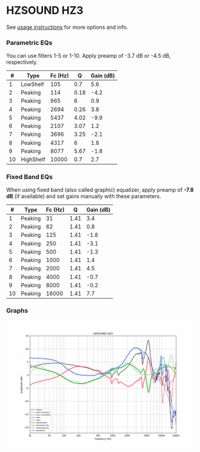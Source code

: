 # HZSOUND HZ3
See [usage instructions](https://github.com/jaakkopasanen/AutoEq#usage) for more options and info.

### Parametric EQs
You can use filters 1-5 or 1-10. Apply preamp of -3.7 dB or -4.5 dB, respectively.

|   # | Type      |   Fc (Hz) |    Q |   Gain (dB) |
|-----|-----------|-----------|------|-------------|
|   1 | LowShelf  |       105 | 0.7  |         5.6 |
|   2 | Peaking   |       114 | 0.18 |        -4.2 |
|   3 | Peaking   |       965 | 6    |         0.9 |
|   4 | Peaking   |      2694 | 0.26 |         3.8 |
|   5 | Peaking   |      5437 | 4.02 |        -9.9 |
|   6 | Peaking   |      2107 | 3.07 |         1.2 |
|   7 | Peaking   |      3696 | 3.25 |        -2.1 |
|   8 | Peaking   |      4317 | 6    |         1.8 |
|   9 | Peaking   |      8077 | 5.67 |        -1.8 |
|  10 | HighShelf |     10000 | 0.7  |         2.7 |

### Fixed Band EQs
When using fixed band (also called graphic) equalizer, apply preamp of **-7.8 dB** (if available) and set gains manually with these parameters.

|   # | Type    |   Fc (Hz) |    Q |   Gain (dB) |
|-----|---------|-----------|------|-------------|
|   1 | Peaking |        31 | 1.41 |         3.4 |
|   2 | Peaking |        62 | 1.41 |         0.8 |
|   3 | Peaking |       125 | 1.41 |        -1.8 |
|   4 | Peaking |       250 | 1.41 |        -3.1 |
|   5 | Peaking |       500 | 1.41 |        -1.3 |
|   6 | Peaking |      1000 | 1.41 |         1.4 |
|   7 | Peaking |      2000 | 1.41 |         4.5 |
|   8 | Peaking |      4000 | 1.41 |        -0.7 |
|   9 | Peaking |      8000 | 1.41 |        -0.2 |
|  10 | Peaking |     16000 | 1.41 |         7.7 |

### Graphs
![](./HZSOUND%20HZ3.png)
